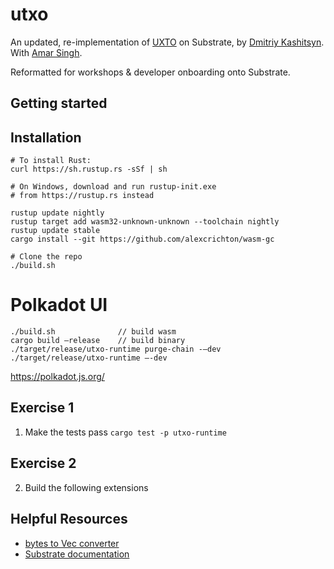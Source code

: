 # utxo

An updated, re-implementation of [UXTO](https://github.com/0x7CFE/substrate-node-template/tree/utxo) on Substrate, by [Dmitriy Kashitsyn](https://github.com/0x7CFE). With [Amar Singh](https://github.com/AmarRSingh).

Reformatted for workshops & developer onboarding onto Substrate.

## Getting started

## Installation
```
# To install Rust:
curl https://sh.rustup.rs -sSf | sh

# On Windows, download and run rustup-init.exe
# from https://rustup.rs instead

rustup update nightly
rustup target add wasm32-unknown-unknown --toolchain nightly
rustup update stable
cargo install --git https://github.com/alexcrichton/wasm-gc

# Clone the repo
./build.sh
```

# Polkadot UI
```
./build.sh              // build wasm
cargo build —release    // build binary
./target/release/utxo-runtime purge-chain -—dev
./target/release/utxo-runtime —-dev
```

https://polkadot.js.org/ 


## Exercise 1
1. Make the tests pass
`cargo test -p utxo-runtime`

## Exercise 2
2. Build the following extensions


## Helpful Resources
- [bytes to Vec<u8> converter](https://cryptii.com/pipes/integer-encoder)
- [Substrate documentation](http://crates.parity.io)
